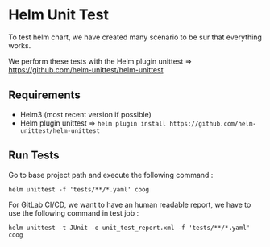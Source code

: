 # Helm Unit Test

To test helm chart, we have created many scenario to be sur that everything works.

We perform these tests with the Helm plugin unittest => https://github.com/helm-unittest/helm-unittest

## Requirements

- Helm3 (most recent version if possible)
- Helm plugin unittest => `helm plugin install https://github.com/helm-unittest/helm-unittest`

## Run Tests

Go to base project path and execute the following command :

`helm unittest -f 'tests/**/*.yaml' coog`

For GitLab CI/CD, we want to have an human readable report, we have to use the following command in test job :

`helm unittest -t JUnit -o unit_test_report.xml -f 'tests/**/*.yaml' coog`
